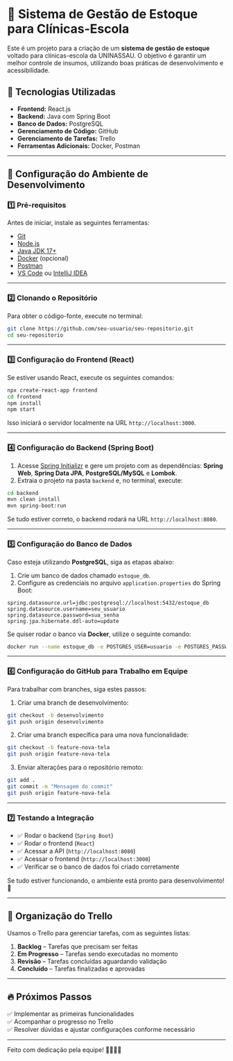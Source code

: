 # 🏥 Sistema de Gestão de Estoque para Clínicas-Escola

Este é um projeto para a criação de um **sistema de gestão de estoque** voltado para clínicas-escola da UNINASSAU. O objetivo é garantir um melhor controle de insumos, utilizando boas práticas de desenvolvimento e acessibilidade.

## 📌 Tecnologias Utilizadas

- **Frontend:** React.js  
- **Backend:** Java com Spring Boot  
- **Banco de Dados:** PostgreSQL  
- **Gerenciamento de Código:** GitHub  
- **Gerenciamento de Tarefas:** Trello  
- **Ferramentas Adicionais:** Docker, Postman  

---

## 🚀 Configuração do Ambiente de Desenvolvimento

### 1️⃣ Pré-requisitos
Antes de iniciar, instale as seguintes ferramentas:

- [Git](https://git-scm.com/)
- [Node.js](https://nodejs.org/)
- [Java JDK 17+](https://www.oracle.com/java/technologies/javase/jdk17-archive-downloads.html)
- [Docker](https://www.docker.com/) (opcional)
- [Postman](https://www.postman.com/)
- [VS Code](https://code.visualstudio.com/) ou [IntelliJ IDEA](https://www.jetbrains.com/idea/)

---

### 2️⃣ Clonando o Repositório
Para obter o código-fonte, execute no terminal:

```sh
git clone https://github.com/seu-usuario/seu-repositorio.git
cd seu-repositorio
```

---

### 3️⃣ Configuração do Frontend (React)
Se estiver usando React, execute os seguintes comandos:

```sh
npx create-react-app frontend
cd frontend
npm install
npm start
```

Isso iniciará o servidor localmente na URL `http://localhost:3000`.

---

### 4️⃣ Configuração do Backend (Spring Boot)
1. Acesse [Spring Initializr](https://start.spring.io/) e gere um projeto com as dependências: **Spring Web**, **Spring Data JPA**, **PostgreSQL/MySQL** e **Lombok**.  
2. Extraia o projeto na pasta `backend` e, no terminal, execute:

```sh
cd backend
mvn clean install
mvn spring-boot:run
```

Se tudo estiver correto, o backend rodará na URL `http://localhost:8080`.

---

### 5️⃣ Configuração do Banco de Dados
Caso esteja utilizando **PostgreSQL**, siga as etapas abaixo:

1. Crie um banco de dados chamado `estoque_db`.
2. Configure as credenciais no arquivo `application.properties` do Spring Boot:

```properties
spring.datasource.url=jdbc:postgresql://localhost:5432/estoque_db
spring.datasource.username=seu_usuario
spring.datasource.password=sua_senha
spring.jpa.hibernate.ddl-auto=update
```

Se quiser rodar o banco via **Docker**, utilize o seguinte comando:

```sh
docker run --name estoque_db -e POSTGRES_USER=usuario -e POSTGRES_PASSWORD=senha -p 5432:5432 -d postgres
```

---

### 6️⃣ Configuração do GitHub para Trabalho em Equipe
Para trabalhar com branches, siga estes passos:

1. Criar uma branch de desenvolvimento:
```sh
git checkout -b desenvolvimento
git push origin desenvolvimento
```

2. Criar uma branch específica para uma nova funcionalidade:
```sh
git checkout -b feature-nova-tela
git push origin feature-nova-tela
```

3. Enviar alterações para o repositório remoto:
```sh
git add .
git commit -m "Mensagem do commit"
git push origin feature-nova-tela
```

---

### 7️⃣ Testando a Integração
- ✅ Rodar o backend (`Spring Boot`)
- ✅ Rodar o frontend (`React`)
- ✅ Acessar a API (`http://localhost:8080`)
- ✅ Acessar o frontend (`http://localhost:3000`)
- ✅ Verificar se o banco de dados foi criado corretamente

Se tudo estiver funcionando, o ambiente está pronto para desenvolvimento! 🚀

---

## 📌 Organização do Trello
Usamos o Trello para gerenciar tarefas, com as seguintes listas:

1. **Backlog** – Tarefas que precisam ser feitas  
2. **Em Progresso** – Tarefas sendo executadas no momento  
3. **Revisão** – Tarefas concluídas aguardando validação  
4. **Concluído** – Tarefas finalizadas e aprovadas  

---

## 🔥 Próximos Passos
✅ Implementar as primeiras funcionalidades  
✅ Acompanhar o progresso no Trello  
✅ Resolver dúvidas e ajustar configurações conforme necessário  

---

Feito com dedicação pela equipe! 👨‍💻👩‍💻  

